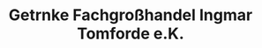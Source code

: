 ---
title: "Getrnke Fachgroßhandel Ingmar Tomforde e.K."
url: /brest/getrnke-fachgrosshandel-ingmar-tomforde-e-k/
shop: Getränke
---